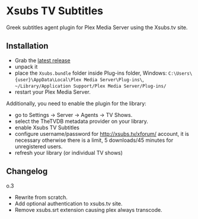 Xsubs TV Subtitles
============

Greek subtitles agent plugin for Plex Media Server using the Xsubs.tv site.

## Installation

* Grab the [latest release](https://github.com/pannal/Xsubs.bundle/releases/latest)
* unpack it
* place the `Xsubs.bundle` folder inside Plug-ins folder, Windows: `C:\Users\{user}\AppData\Local\Plex Media Server\Plug-ins\`, `~/Library/Application Support/Plex Media Server/Plug-ins/`
* restart your Plex Media Server.

Additionally, you need to enable the plugin for the library:
- go to Settings -> Server -> Agents -> TV Shows.
- select the TheTVDB metadata provider on your library.
- enable Xsubs TV Subtitles
- configure username/password for http://xsubs.tv/xforum/ account, it is necessary otherwise there is a limit, 5 downloads/45 minutes for unregistered users.
- refresh your library (or individual TV shows)


## Changelog
o.3

* Rewrite from scratch.
* Add optional authentication to xsubs.tv site. 
* Remove xsubs.srt extension causing plex always transcode.
